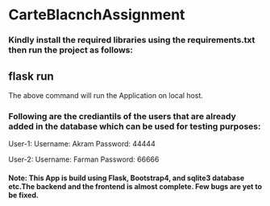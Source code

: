 # CarteBlacnchAssignment
### Kindly install the required libraries using the requirements.txt then run the project as follows:
## flask run
The above command will run the Application on local host.
### Following are the crediantils of the users that are already added in the database which can be used for testing purposes:
User-1:
Username: Akram
Password: 44444

User-2:
Username: Farman
Password: 66666


#### Note: This App is build using Flask, Bootstrap4, and sqlite3 database etc.The backend and the frontend is almost complete. Few bugs are yet to be fixed.
